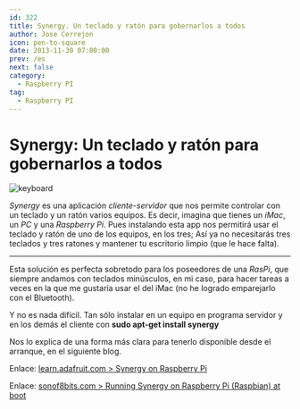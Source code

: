 ```yaml
---
id: 322
title: Synergy. Un teclado y ratón para gobernarlos a todos
author: Jose Cerrejon
icon: pen-to-square
date: 2013-11-30 07:00:00
prev: /es
next: false
category:
  - Raspberry PI
tag:
  - Raspberry PI
---
```


# Synergy: Un teclado y ratón para gobernarlos a todos

![keyboard](/images/keyboard.jpg)

*Synergy* es una aplicación *cliente-servidor* que nos permite controlar con un teclado y un ratón varios equipos. Es decir, imagina que tienes un *iMac*, un *PC* y una *Raspberry Pi*. Pues instalando esta app nos permitirá usar el teclado y ratón de uno de los equipos, en los tres; Así ya no necesitarás tres teclados y tres ratones y mantener tu escritorio limpio (que le hace falta).

- - -
Esta solución es perfecta sobretodo para los poseedores de una *RasPi*, que siempre andamos con teclados minúsculos, en mi caso, para hacer tareas a veces en la que me gustaría usar el del iMac (no he logrado emparejarlo con el Bluetooth).

Y no es nada difícil. Tan sólo instalar en un equipo en programa servidor y en los demás el cliente con **sudo apt-get install synergy**

Nos lo explica de una forma más clara para tenerlo disponible desde el arranque, en el siguiente blog.

Enlace: [learn.adafruit.com > Synergy on Raspberry Pi](http://learn.adafruit.com/synergy-on-raspberry-pi?view=all)

Enlace: [sonof8bits.com > Running Synergy on Raspberry Pi (Raspbian) at boot](http://sonof8bits.com/running-synergy-on-raspberry-pi-raspbian-at-boot/2013/09)